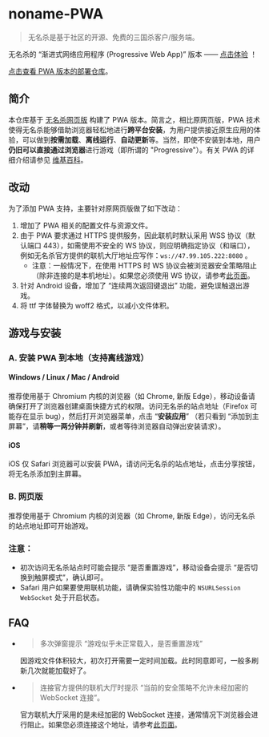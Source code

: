 # noname-PWA

> 无名杀是基于社区的开源、免费的三国杀客户/服务端。

无名杀的 “渐进式网络应用程序 (Progressive Web App)” 版本 —— [点击体验](https://raineggplant.github.io/noname) ！

[点击查看 PWA 版本的部署仓库](https://github.com/RainEggplant/noname)。

## 简介

本仓库基于 [无名杀网页版](https://github.com/libccy/noname) 构建了 PWA 版本。简言之，相比原网页版，PWA 技术使得无名杀能够借助浏览器轻松地进行**跨平台安装**，为用户提供接近原生应用的体验，可以做到**按需加载**、**离线运行**、**自动更新**等。当然，即使不安装到本地，用户**仍旧可以直接通过浏览器**进行游戏（即所谓的 "Progressive"）。有关 PWA 的详细介绍请参见 [维基百科](https://zh.wikipedia.org/wiki/渐进式网络应用程序)。

## 改动

为了添加 PWA 支持，主要针对原网页版做了如下改动：

1. 增加了 PWA 相关的配置文件与资源文件。
2. 由于 PWA 要求通过 HTTPS 提供服务，因此联机时默认采用 WSS 协议（默认端口 443），如需使用不安全的 WS 协议，则应明确指定协议（和端口），例如无名杀官方提供的联机大厅地址应写作：`ws://47.99.105.222:8080` 。
   - 注意：一般情况下，在使用 HTTPS 时 WS 协议会被浏览器安全策略阻止（除非连接的是本机地址）。如果您必须使用 WS 协议，请参考[此页面](allow_mixed_content.md)。
3. 针对 Android 设备，增加了 “连续两次返回键退出” 功能，避免误触退出游戏。
4. 将 ttf 字体替换为 woff2 格式，以减小文件体积。

## 游戏与安装

### A. 安装 PWA 到本地（支持离线游戏）

#### Windows / Linux / Mac / Android

推荐使用基于 Chromium 内核的浏览器（如 Chrome, 新版 Edge），移动设备请确保打开了浏览器创建桌面快捷方式的权限。访问无名杀的站点地址（Firefox 可能存在显示 bug），然后打开浏览器菜单，点击 “**安装应用**” （若只看到 “添加到主屏幕”，请**稍等一两分钟并刷新**，或者等待浏览器自动弹出安装请求）。

#### iOS

iOS 仅 Safari 浏览器可以安装 PWA，请访问无名杀的站点地址，点击分享按钮，将无名杀添加到主屏幕。

### B. 网页版

推荐使用基于 Chromium 内核的浏览器（如 Chrome, 新版 Edge），访问无名杀的站点地址即可开始游戏。

### 注意：

- 初次访问无名杀站点时可能会提示 “是否重置游戏”，移动设备会提示 “是否切换到触屏模式”，确认即可。
- Safari 用户如果要使用联机功能，请确保实验性功能中的 `NSURLSession WebSocket` 处于开启状态。

## FAQ

- > 多次弹窗提示 “游戏似乎未正常载入，是否重置游戏”

  因游戏文件体积较大，初次打开需要一定时间加载。此时同意即可，一般多刷新几次就能加载好了。

- > 连接官方提供的联机大厅时提示 “当前的安全策略不允许未经加密的 WebSocket 连接”。

  官方联机大厅采用的是未经加密的 WebSocket 连接，通常情况下浏览器会进行阻止。如果您必须连接这个地址，请参考[此页面](allow_mixed_content.md)。
